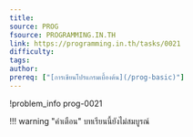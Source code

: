 ```yaml
---
title: 
source: PROG
fsource: PROGRAMMING.IN.TH
link: https://programming.in.th/tasks/0021
difficulty: 
tags: 
author: 
prereq: ["[การเขียนโปรแกรมเบื้องต้น](/prog-basic)"]
---
```


!problem_info prog-0021

!!! warning "คำเตือน"
    บทเรียนนี้ยังไม่สมบูรณ์
